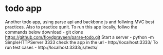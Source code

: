 todo app
=============

Another todo app, using parse api and backbone js and follwing MVC best practices.
Also to practice qunit.
To run this app locally, follwo the commands below
download  - git clone https://github.com/floydpraveen/parse-todo.git
Start a server - python -m SimpleHTTPServer 3333
check the app in the url  - http://localhost:3333/
To run test cases  - http://localhost:3333/js/tests/



